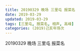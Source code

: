 ```yaml
---
title: 20190329 晚场 三里屯 报菜名
date: 2019-03-29
updated: 2019-03-29
tags: [三里屯, 报菜名, 相声, 高峰]
categories: (2019)己亥年场次
---
```

20190329 晚场 三里屯 报菜名